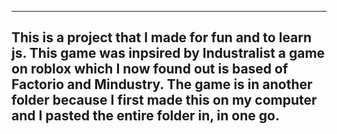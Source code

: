 ---------------------------------------------
This is a project that I made for fun and to learn js.
This game was inpsired by Industralist a game on roblox which I now found out is based of Factorio and Mindustry.
The game is in another folder because I first made this on my computer and I pasted the entire folder in, in one go.
---------------------------------------------

